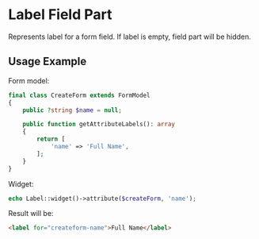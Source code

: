 # Label Field Part

Represents label for a form field. If label is empty, field part will be hidden.

## Usage Example

Form model:

```php
final class CreateForm extends FormModel
{
    public ?string $name = null;

    public function getAttributeLabels(): array
    {
        return [
            'name' => 'Full Name',
        ];
    }
}
```

Widget:

```php
echo Label::widget()->attribute($createForm, 'name');
```

Result will be:

```html
<label for="createform-name">Full Name</label>
```
